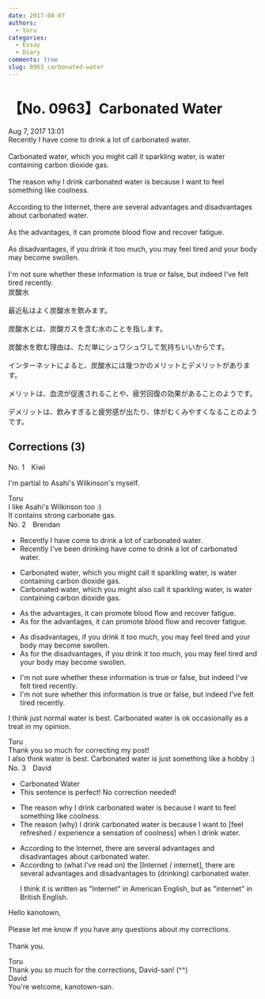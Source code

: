 ```yaml
---
date: 2017-08-07
authors:
  - toru
categories:
  - Essay
  - Diary
comments: true
slug: 0963_carbonated-water
---
```


# 【No. 0963】Carbonated Water
<div class="date">Aug 7, 2017 13:01</div>
<div id="post"><div id="body_show_ori">
Recently I have come to drink a lot of carbonated water.<br/><br/>Carbonated water, which you might call it sparkling water, is water containing carbon dioxide gas.<br/><br/>The reason why I drink carbonated water is because I want to feel something like coolness.<br/><br/>According to the Internet, there are several advantages and disadvantages about carbonated water.<br/><br/>As the advantages, it can promote blood flow and recover fatigue.<br/><br/>As disadvantages, if you drink it too much, you may feel tired and your body may become swollen.<br/><br/>I'm not sure whether these information is true or false, but indeed I've felt tired recently.
</div></div>

<!-- more -->

<div id="post_ja"><div id="body_show_mo">
炭酸水<br/><br/>最近私はよく炭酸水を飲みます。<br/><br/>炭酸水とは、炭酸ガスを含む水のことを指します。<br/><br/>炭酸水を飲む理由は、ただ単にシュワシュワして気持ちいいからです。<br/><br/>インターネットによると、炭酸水には幾つかのメリットとデメリットがあります。<br/><br/>メリットは、血流が促進されることや、疲労回復の効果があることのようです。<br/><br/>デメリットは、飲みすぎると疲労感が出たり、体がむくみやすくなることのようです。
</div></div>

## Corrections (3)
<div id="block"><div class="first_name"> No. 1　<span class="just_name">Kiwi</span></div><div id="block2">
<p class="comment_small">
 I'm partial to Asahi's Wilkinson's myself.
</p>

</div><div class="name"><span class="just_name">Toru</span><br>
I like Asahi's Wilkinson too :)<br/>It contains strong carbonate gas.
</div>
</div>
<div id="block"><div class="first_name"> No. 2　<span class="just_name">Brendan </span></div><div id="block2">
<ul class="correction_field">
<li class="incorrect">Recently I have come to drink a lot of carbonated water.</li>
<li class="corrected correct">
Recently <span class="f_red">I've been drinking</span> <span class="sline">have come to drink</span> a lot of carbonated water.
</li>
</ul>
<ul class="correction_field">
<li class="incorrect">Carbonated water, which you might call it sparkling water, is water containing carbon dioxide gas.</li>
<li class="corrected correct">
Carbonated water, which you might <span class="f_red">also</span> call <span class="sline">it</span> sparkling water, is water containing carbon dioxide gas.
</li>
</ul>
<ul class="correction_field">
<li class="incorrect">As the advantages, it can promote blood flow and recover fatigue.</li>
<li class="corrected correct">
As <span class="f_red">for </span>the advantages, it can promote blood flow and recover fatigue.
</li>
</ul>
<ul class="correction_field">
<li class="incorrect">As disadvantages, if you drink it too much, you may feel tired and your body may become swollen.</li>
<li class="corrected correct">
As <span class="f_red">for the </span>disadvantages, if you drink it too much, you may feel tired and your body may become swollen.
</li>
</ul>
<ul class="correction_field">
<li class="incorrect">I'm not sure whether these information is true or false, but indeed I've felt tired recently.</li>
<li class="corrected correct">
I'm not sure whether <span class="f_red">this</span> information is true or false, but indeed I've felt tired recently.
</li>
</ul>
<p class="comment_small">
 I think just normal water is best. Carbonated water is ok occasionally as a treat in my opinion.
</p>

</div><div class="name"><span class="just_name">Toru</span><br>
Thank you so much for correcting my post!<br/>I also think water is best. Carbonated water is just something like a hobby :)
</div>
</div>
<div id="block"><div class="first_name"> No. 3　<span class="just_name">David</span></div><div id="block2">
<ul class="correction_field">
<li class="incorrect">Carbonated Water</li>
<li class="corrected perfect">This sentence is perfect! No correction needed!</li>
</ul>
<ul class="correction_field">
<li class="incorrect">The reason why I drink carbonated water is because I want to feel something like coolness.</li>
<li class="corrected correct">
The reason <span class="f_blue">(</span>why<span class="f_blue">)</span> I drink carbonated water is because I want to <span class="f_blue">[</span>feel <span class="f_blue">refreshed / experience a sensation of </span>coolness<span class="f_blue">] when I drink water</span>.
</li>
</ul>
<ul class="correction_field">
<li class="incorrect">According to the Internet, there are several advantages and disadvantages about carbonated water.</li>
<li class="corrected correct">
According to <span class="f_blue">(what I've read on)</span> the <span class="f_blue">[</span>Internet <span class="f_blue">/ internet]</span>, there are several advantages and disadvantages <span class="f_blue">to (drinking)</span> carbonated water.
<p class="correction_comment">I think it is written as "Internet" in American English, but as "internet" in British English.</p>
</li>
</ul>
<p class="comment_small">
 Hello kanotown,
 <br/>
 <br/>
 Please let me know if you have any questions about my corrections.
 <br/>
 <br/>
 Thank you.
</p>

</div><div class="name"><span class="just_name">Toru</span><br>
Thank you so much for the corrections, David-san! (^^)
</div>
<div class="name"><span class="just_name">David</span><br>
You're welcome, kanotown-san. 
</div>
</div>
